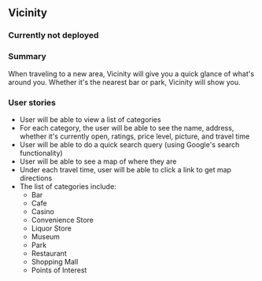 ## Vicinity

### Currently not deployed

### Summary
When traveling to a new area, Vicinity will give you a quick glance of what's around you. Whether it's the nearest bar or park, Vicinity will show you.

### User stories
  * User will be able to view a list of categories
  * For each category, the user will be able to see the name, address, whether it's currently open, ratings, price level, picture, and travel time
  * User will be able to do a quick search query (using Google's search functionality)
  * User will be able to see a map of where they are
  * Under each travel time, user will be able to click a link to get map directions
  * The list of categories include:
    * Bar
    * Cafe
    * Casino
    * Convenience Store
    * Liquor Store
    * Museum
    * Park
    * Restaurant
    * Shopping Mall
    * Points of Interest
